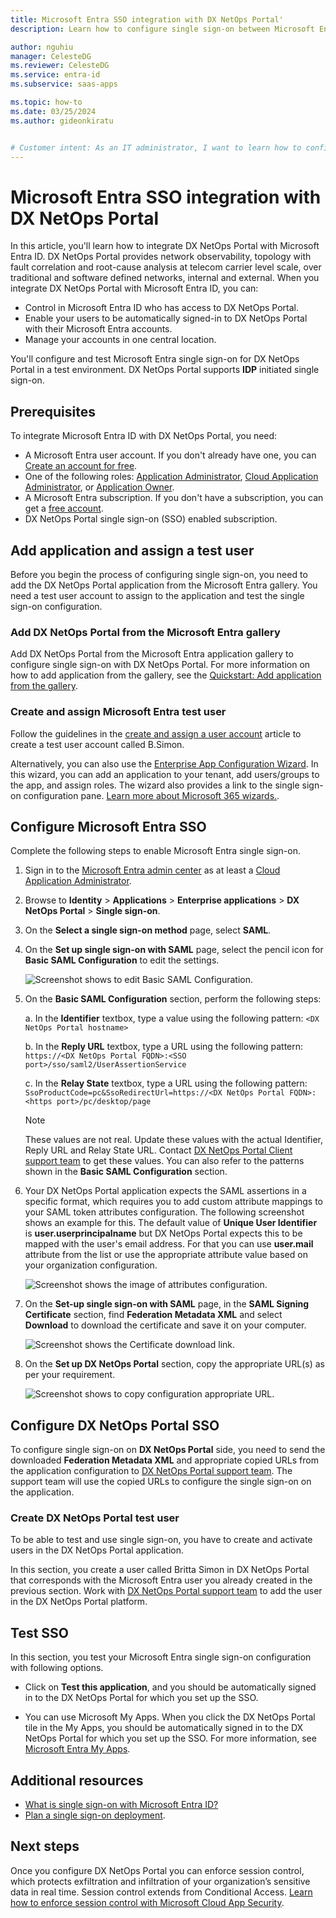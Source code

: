 ```yaml
---
title: Microsoft Entra SSO integration with DX NetOps Portal'
description: Learn how to configure single sign-on between Microsoft Entra ID and DX NetOps Portal.

author: nguhiu
manager: CelesteDG
ms.reviewer: CelesteDG
ms.service: entra-id
ms.subservice: saas-apps

ms.topic: how-to
ms.date: 03/25/2024
ms.author: gideonkiratu


# Customer intent: As an IT administrator, I want to learn how to configure single sign-on between Microsoft Entra ID and DX NetOps Portal so that I can control who has access to DX NetOps Portal, enable automatic sign-in with Microsoft Entra accounts, and manage my accounts in one central location.
---
```


# Microsoft Entra SSO integration with DX NetOps Portal

In this article, you'll learn how to integrate DX NetOps Portal with Microsoft Entra ID. DX NetOps Portal provides network observability, topology with fault correlation and root-cause analysis at telecom carrier level scale, over traditional and software defined networks, internal and external. When you integrate DX NetOps Portal with Microsoft Entra ID, you can:

* Control in Microsoft Entra ID who has access to DX NetOps Portal.
* Enable your users to be automatically signed-in to DX NetOps Portal with their Microsoft Entra accounts.
* Manage your accounts in one central location.

You'll configure and test Microsoft Entra single sign-on for DX NetOps Portal in a test environment. DX NetOps Portal supports **IDP** initiated single sign-on.

## Prerequisites

To integrate Microsoft Entra ID with DX NetOps Portal, you need:

* A Microsoft Entra user account. If you don't already have one, you can [Create an account for free](https://azure.microsoft.com/free/?WT.mc_id=A261C142F).
* One of the following roles: [Application Administrator](/entra/identity/role-based-access-control/permissions-reference#application-administrator), [Cloud Application Administrator](/entra/identity/role-based-access-control/permissions-reference#cloud-application-administrator), or [Application Owner](/entra/fundamentals/users-default-permissions#owned-enterprise-applications).
* A Microsoft Entra subscription. If you don't have a subscription, you can get a [free account](https://azure.microsoft.com/free/).
* DX NetOps Portal single sign-on (SSO) enabled subscription.

## Add application and assign a test user

Before you begin the process of configuring single sign-on, you need to add the DX NetOps Portal application from the Microsoft Entra gallery. You need a test user account to assign to the application and test the single sign-on configuration.

<a name='add-dx-netops-portal-from-the-azure-ad-gallery'></a>

### Add DX NetOps Portal from the Microsoft Entra gallery

Add DX NetOps Portal from the Microsoft Entra application gallery to configure single sign-on with DX NetOps Portal. For more information on how to add application from the gallery, see the [Quickstart: Add application from the gallery](~/identity/enterprise-apps/add-application-portal.md).

<a name='create-and-assign-azure-ad-test-user'></a>

### Create and assign Microsoft Entra test user

Follow the guidelines in the [create and assign a user account](~/identity/enterprise-apps/add-application-portal-assign-users.md) article to create a test user account called B.Simon.

Alternatively, you can also use the [Enterprise App Configuration Wizard](https://portal.office.com/AdminPortal/home?Q=Docs#/azureadappintegration). In this wizard, you can add an application to your tenant, add users/groups to the app, and assign roles. The wizard also provides a link to the single sign-on configuration pane. [Learn more about Microsoft 365 wizards.](/microsoft-365/admin/misc/azure-ad-setup-guides). 

<a name='configure-azure-ad-sso'></a>

## Configure Microsoft Entra SSO

Complete the following steps to enable Microsoft Entra single sign-on.

1. Sign in to the [Microsoft Entra admin center](https://entra.microsoft.com) as at least a [Cloud Application Administrator](~/identity/role-based-access-control/permissions-reference.md#cloud-application-administrator).
1. Browse to **Identity** > **Applications** > **Enterprise applications** > **DX NetOps Portal** > **Single sign-on**.
1. On the **Select a single sign-on method** page, select **SAML**.
1. On the **Set up single sign-on with SAML** page, select the pencil icon for **Basic SAML Configuration** to edit the settings.

   ![Screenshot shows to edit Basic SAML Configuration.](common/edit-urls.png "Basic Configuration")

1. On the **Basic SAML Configuration** section, perform the following steps:

    a. In the **Identifier** textbox, type a value using the following pattern:
    `<DX NetOps Portal hostname>`

    b. In the **Reply URL** textbox, type a URL using the following pattern:
    `https://<DX NetOps Portal FQDN>:<SSO port>/sso/saml2/UserAssertionService`

    c. In the **Relay State** textbox, type a URL using the following pattern:
    `SsoProductCode=pc&SsoRedirectUrl=https://<DX NetOps Portal FQDN>:<https port>/pc/desktop/page`

	> [!NOTE]
	> These values are not real. Update these values with the actual Identifier, Reply URL and Relay State URL. Contact [DX NetOps Portal Client support team](https://support.broadcom.com/web/ecx/contact-support) to get these values. You can also refer to the patterns shown in the **Basic SAML Configuration** section.

1. Your DX NetOps Portal application expects the SAML assertions in a specific format, which requires you to add custom attribute mappings to your SAML token attributes configuration. The following screenshot shows an example for this. The default value of **Unique User Identifier** is **user.userprincipalname** but DX NetOps Portal expects this to be mapped with the user's email address. For that you can use **user.mail** attribute from the list or use the appropriate attribute value based on your organization configuration.

    ![Screenshot shows the image of attributes configuration.](common/default-attributes.png "Attributes")

1. On the **Set-up single sign-on with SAML** page, in the **SAML Signing Certificate** section,  find **Federation Metadata XML** and select **Download** to download the certificate and save it on your computer.

	![Screenshot shows the Certificate download link.](common/metadataxml.png "Certificate")

1. On the **Set up DX NetOps Portal** section, copy the appropriate URL(s) as per your requirement.

	![Screenshot shows to copy configuration appropriate URL.](common/copy-configuration-urls.png "Metadata")

## Configure DX NetOps Portal SSO

To configure single sign-on on **DX NetOps Portal** side, you need to send the downloaded **Federation Metadata XML** and appropriate copied URLs from the application configuration to [DX NetOps Portal support team](https://support.broadcom.com/web/ecx/contact-support). The support team will use the copied URLs to configure the single sign-on on the application.

### Create DX NetOps Portal test user

To be able to test and use single sign-on, you have to create and activate users in the DX NetOps Portal application.

In this section, you create a user called Britta Simon in DX NetOps Portal that corresponds with the Microsoft Entra user you already created in the previous section. Work with [DX NetOps Portal support team](https://support.broadcom.com/web/ecx/contact-support) to add the user in the DX NetOps Portal platform.

## Test SSO 

In this section, you test your Microsoft Entra single sign-on configuration with following options.

* Click on **Test this application**, and you should be automatically signed in to the DX NetOps Portal for which you set up the SSO.

* You can use Microsoft My Apps. When you click the DX NetOps Portal tile in the My Apps, you should be automatically signed in to the DX NetOps Portal for which you set up the SSO. For more information, see [Microsoft Entra My Apps](/azure/active-directory/manage-apps/end-user-experiences#azure-ad-my-apps).

## Additional resources

* [What is single sign-on with Microsoft Entra ID?](~/identity/enterprise-apps/what-is-single-sign-on.md)
* [Plan a single sign-on deployment](~/identity/enterprise-apps/plan-sso-deployment.md).

## Next steps

Once you configure DX NetOps Portal you can enforce session control, which protects exfiltration and infiltration of your organization’s sensitive data in real time. Session control extends from Conditional Access. [Learn how to enforce session control with Microsoft Cloud App Security](/cloud-app-security/proxy-deployment-aad).
